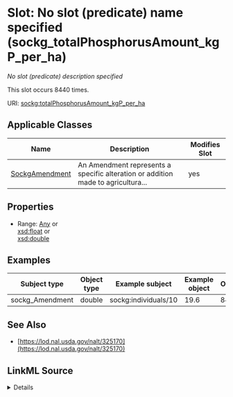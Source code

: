 

# Slot: No slot (predicate) name specified (sockg_totalPhosphorusAmount_kgP_per_ha)


_No slot (predicate) description specified_






This slot occurs 8440 times.


URI: [sockg:totalPhosphorusAmount_kgP_per_ha](https://idir.uta.edu/sockg-ontology/docs/totalPhosphorusAmount_kgP_per_ha)



<!-- no inheritance hierarchy -->





## Applicable Classes

| Name | Description | Modifies Slot |
| --- | --- | --- |
| [SockgAmendment](../classes/SockgAmendment.md) | An Amendment represents a specific alteration or addition made to agricultura... |  yes  |







## Properties

* Range: [Any](../classes/Any.md)&nbsp;or&nbsp;<br />[xsd:float](http://www.w3.org/2001/XMLSchema#float)&nbsp;or&nbsp;<br />[xsd:double](http://www.w3.org/2001/XMLSchema#double)






## Examples

| Subject type | Object type | Example subject | Example object | Occurrences |
| --- | --- | --- | --- | --- |
| sockg_Amendment | double | sockg:individuals/10 | 19.6 | 8440 |


## See Also

* [https://lod.nal.usda.gov/nalt/325170](https://lod.nal.usda.gov/nalt/325170)



## LinkML Source

<details>

```yaml
name: sockg_totalPhosphorusAmount_kgP_per_ha
annotations:
  count:
    tag: count
    value: 8440
description: No slot (predicate) description specified
title: No slot (predicate) name specified
examples:
- object:
    example_object: '19.6'
    example_object_type: double
    example_predicate: sockg:totalPhosphorusAmount_kgP_per_ha
    example_subject: sockg:individuals/10
    example_subject_type: sockg_Amendment
from_schema: soc-kg
see_also:
- https://lod.nal.usda.gov/nalt/325170
rank: 1000
domain: sockg_Amendment
slot_uri: sockg:totalPhosphorusAmount_kgP_per_ha
alias: sockg_totalPhosphorusAmount_kgP_per_ha
domain_of:
- sockg_Amendment
range: Any
any_of:
- range: float
- range: double

```
</details>